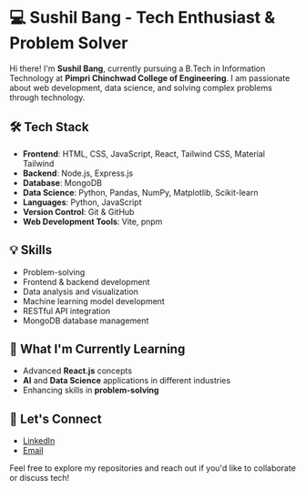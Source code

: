 # 💻 Sushil Bang - Tech Enthusiast & Problem Solver

Hi there! I'm **Sushil Bang**, currently pursuing a B.Tech in Information Technology at **Pimpri Chinchwad College of Engineering**. I am passionate about web development, data science, and solving complex problems through technology.

## 🛠️ Tech Stack
- **Frontend**: HTML, CSS, JavaScript, React, Tailwind CSS, Material Tailwind
- **Backend**: Node.js, Express.js
- **Database**: MongoDB
- **Data Science**: Python, Pandas, NumPy, Matplotlib, Scikit-learn
- **Languages**: Python, JavaScript
- **Version Control**: Git & GitHub
- **Web Development Tools**: Vite, pnpm

## 💡 Skills
- Problem-solving
- Frontend & backend development
- Data analysis and visualization
- Machine learning model development
- RESTful API integration
- MongoDB database management

## 🌱 What I'm Currently Learning
- Advanced **React.js** concepts
- **AI** and **Data Science** applications in different industries
- Enhancing skills in **problem-solving**

## 🤝 Let's Connect
- [LinkedIn](https://www.linkedin.com/in/sushil-bang-9b0327284/)
- [Email](mailto:sushilbang17@gmail.com)

Feel free to explore my repositories and reach out if you'd like to collaborate or discuss tech!


<!---
sushilbang/sushilbang is a ✨ special ✨ repository because its `README.md` (this file) appears on your GitHub profile.
You can click the Preview link to take a look at your changes.
--->
